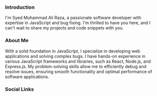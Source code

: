 ### Introduction 

I'm Syed Muhammad Ali Raza, a passionate software developer with expertise in JavaScript and bug fixing. I'm thrilled to have you here, and I can't wait to share my projects and code snippets with you.

### About Me
With a solid foundation in JavaScript, I specialize in developing web applications and solving complex bugs. I have hands-on experience in various JavaScript frameworks and libraries, such as React, Node.js, and Express.js. My problem-solving skills allow me to efficiently debug and resolve issues, ensuring smooth functionality and optimal performance of software applications.

### Social Links

<i class="fab fa-linkedin-in"></i>
